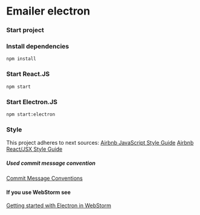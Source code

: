 # Emailer electron 

### Start project

### Install dependencies
```
npm install
```

### Start React.JS
```
npm start

```
### Start Electron.JS
```
npm start:electron
```

### Style
This project adheres to next sources:
[Airbnb JavaScript Style Guide](https://github.com/airbnb/javascript#types)
[Airbnb React/JSX Style Guide](https://github.com/airbnb/javascript/tree/master/react#basic-rules)

##### Used commit message convention
[Commit Message Conventions](https://gist.github.com/stephenparish/9941e89d80e2bc58a153)

#### If you use WebStorm see

[Getting started with Electron in WebStorm](https://blog.jetbrains.com/webstorm/2016/05/getting-started-with-electron-in-webstorm/)